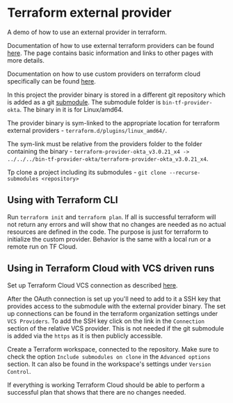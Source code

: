 # Terraform external provider

A demo of how to use an external provider in terraform. 

Documentation of how to use external terraform providers can be found [here](https://www.terraform.io/docs/plugins/basics.html). The page contains basic information and links to other pages with more details. 

Documentation on how to use custom providers on terraform cloud specifically can be found [here](https://www.terraform.io/docs/cloud/run/index.html#installing-terraform-providers).

In this project the provider binary is stored in a different git repository which is added as a git [submodule](https://git-scm.com/book/en/v2/Git-Tools-Submodules). The submodule folder is `bin-tf-provider-okta`. The binary in it is for Linux/amd64.

The provider binary is sym-linked to the appropriate location for terraform external providers - `terraform.d/plugins/linux_amd64/`. 

The sym-link must be relative from the providers folder to the folder containing the binary - `terraform-provider-okta_v3.0.21_x4 -> ../../../bin-tf-provider-okta/terraform-provider-okta_v3.0.21_x4`.

Tp clone a project including its submodules - `git clone --recurse-submodules <repository>` 

## Using with Terraform CLI

Run `terraform init` and `terraform plan`. If all is successful terraform will not return any errors and will show that no changes are needed as no actual resources are defined in the code. The purpose is just for terraform to initialize the custom provider. Behavior is the same with a local run or a remote run on TF Cloud.

## Using in Terraform Cloud with VCS driven runs

Set up Terraform Cloud VCS connection as described [here](https://www.terraform.io/docs/cloud/vcs/index.html). 

After the OAuth connection is set up you'll need to add to it a SSH key that provides access to the submodule with the external provider binary. The set up connections can be found in the terraform organization settings under `VCS Providers`. To add the SSH key click on the link in the `Connection` section of the relative VCS provider. This is not needed if the git submodule is added via the `https` as it is then publicly accessible.

Create a Terraform workspace, connected to the repository. Make sure to check the option `Include submodules on clone` in the `Advanced options` section. It can also be found in the workspace's settings under `Version Control`.

If everything is working Terraform Cloud should be able to perform a successful plan that shows that there are no changes needed.
